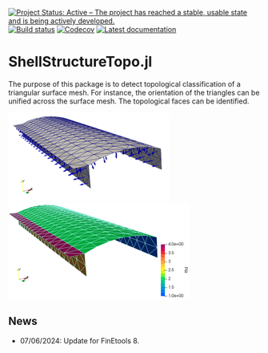 [![Project Status: Active – The project has reached a stable, usable state and is being actively developed.](http://www.repostatus.org/badges/latest/active.svg)](http://www.repostatus.org/#active)
[![Build status](https://github.com/PetrKryslUCSD/ShellStructureTopo.jl/workflows/CI/badge.svg)](https://github.com/PetrKryslUCSD/ShellStructureTopo.jl/actions)
[![Codecov](https://codecov.io/gh/PetrKryslUCSD/ShellStructureTopo.jl/branch/master/graph/badge.svg)](https://codecov.io/gh/PetrKryslUCSD/ShellStructureTopo.jl)
[![Latest documentation](https://img.shields.io/badge/docs-latest-blue.svg)](https://petrkryslucsd.github.io/ShellStructureTopo.jl/dev)

# ShellStructureTopo.jl

The purpose of this package is to detect topological classification of a
triangular surface mesh. For instance, the orientation of the triangles can be
unified across the surface mesh. The topological faces can be identified.

![Sample of unified normals](sample_normals50.png)
![Sample of detected topological faces](sample_topology50.png)

## News

- 07/06/2024: Update for FinEtools 8.
